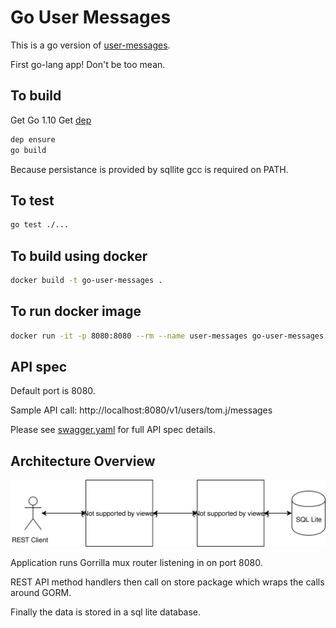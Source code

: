 # Go User Messages

This is a go version of [user-messages](https://github.com/tomjaroszewskiwork/user-messages).

First go-lang app! Don't be too mean.

## To build

Get Go 1.10
Get [dep](https://github.com/golang/dep)

```bash
dep ensure
go build
```

Because persistance is provided by sqllite gcc is required on PATH.

## To test

```bash
go test ./...
```

## To build using docker

```bash
docker build -t go-user-messages .
```

## To run docker image

```bash
docker run -it -p 8080:8080 --rm --name user-messages go-user-messages
```

## API spec

Default port is 8080.

Sample API call: http://localhost:8080/v1/users/tom.j/messages

Please see [swagger.yaml](https://github.com/tomjaroszewskiwork/go-user-messages/blob/master/swagger.yaml) for full API spec details.

## Architecture Overview

![Architecture](/architecture.svg)

Application runs Gorrilla mux router listening in on port 8080.

REST API method handlers then call on store package which wraps the calls around GORM.

Finally the data is stored in a sql lite database.
